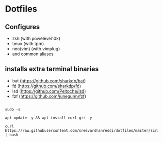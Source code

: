 # Dotfiles

## Configures
- zsh (with powelevel10k)
- tmux (with tpm)
- neo(vim) (with vimplug)
- and common aliases

## installs extra terminal binaries

- bat (https://github.com/sharkdp/bat)
- fd (https://github.com/sharkdp/fd)
- lsd (https://github.com/Peltoche/lsd)
- fzf (https://github.com/junegunn/fzf)

``` shell

sudo -s

apt update -y && apt install curl git -y

curl https://raw.githubusercontent.com/sreevardhanreddi/dotfiles/master/scripts/full_setup.sh | bash

```